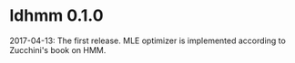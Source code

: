 # ldhmm 0.1.0

2017-04-13: The first release. MLE optimizer is implemented according to Zucchini's book on HMM.




